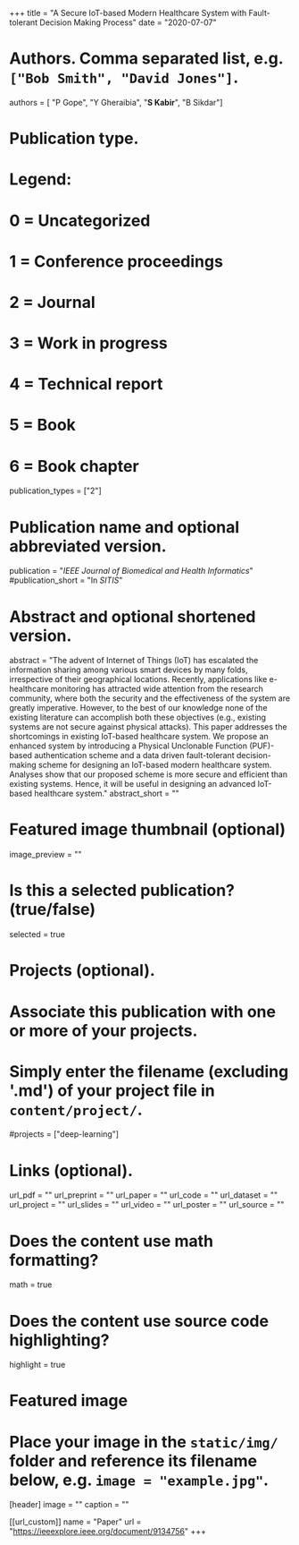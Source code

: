 +++
title = "A Secure IoT-based Modern Healthcare System with Fault-tolerant Decision Making Process"
date = "2020-07-07"

# Authors. Comma separated list, e.g. `["Bob Smith", "David Jones"]`.
authors = [ "P Gope", "Y Gheraibia", "**S Kabir**", "B Sikdar"]

# Publication type.
# Legend:
# 0 = Uncategorized
# 1 = Conference proceedings
# 2 = Journal
# 3 = Work in progress
# 4 = Technical report
# 5 = Book
# 6 = Book chapter
publication_types = ["2"]

# Publication name and optional abbreviated version.
publication = "*IEEE Journal of Biomedical and Health Informatics*"
#publication_short = "In *SITIS*"

# Abstract and optional shortened version.
abstract = "The advent of Internet of Things (IoT) has escalated the information sharing among various smart devices by many folds, irrespective of their geographical locations. Recently, applications like e-healthcare monitoring has attracted wide attention from the research community, where both the security and the effectiveness of the system are greatly imperative. However, to the best of our knowledge none of the existing literature can accomplish both these objectives (e.g., existing systems are not secure against physical attacks). This paper addresses the shortcomings in existing IoT-based healthcare system. We propose an enhanced system by introducing a Physical Unclonable Function (PUF)-based authentication scheme and a data driven fault-tolerant decision-making scheme for designing an IoT-based modern healthcare system. Analyses show that our proposed scheme is more secure and efficient than existing systems. Hence, it will be useful in designing an advanced IoT-based healthcare system."
abstract_short = ""

# Featured image thumbnail (optional)
image_preview = ""

# Is this a selected publication? (true/false)
selected = true

# Projects (optional).
#   Associate this publication with one or more of your projects.
#   Simply enter the filename (excluding '.md') of your project file in `content/project/`.
#projects = ["deep-learning"]

# Links (optional).
url_pdf = ""
url_preprint = ""
url_paper = ""
url_code = ""
url_dataset = ""
url_project = ""
url_slides = ""
url_video = ""
url_poster = ""
url_source = ""

# Does the content use math formatting?
math = true

# Does the content use source code highlighting?
highlight = true

# Featured image
# Place your image in the `static/img/` folder and reference its filename below, e.g. `image = "example.jpg"`.
[header]
image = ""
caption = ""

[[url_custom]]
    name = "Paper"
    url = "https://ieeexplore.ieee.org/document/9134756"
+++
